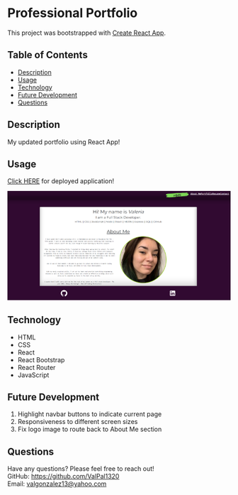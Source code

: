 # Professional Portfolio

This project was bootstrapped with [Create React App](https://github.com/facebook/create-react-app).

## Table of Contents
  * [Description](#description)
  * [Usage](#usage)
  * [Technology](#technology)
  * [Future Development](#future_development)
  * [Questions](#questions)

## Description
My updated portfolio using React App!

## Usage
[Click HERE](https://valpal1320.github.io/vgonzalez_portfolio_v2/) for deployed application!

![Portfolio Screenshot](/src/assets/imgs/screenshot.PNG)

## Technology
  * HTML
  * CSS
  * React
  * React Bootstrap
  * React Router
  * JavaScript

## Future Development
1. Highlight navbar buttons to indicate current page
2. Responsiveness to different screen sizes
3. Fix logo image to route back to About Me section

## Questions
Have any questions? Please feel free to reach out!  
GitHub: https://github.com/ValPal1320  
Email: valgonzalez13@yahoo.com